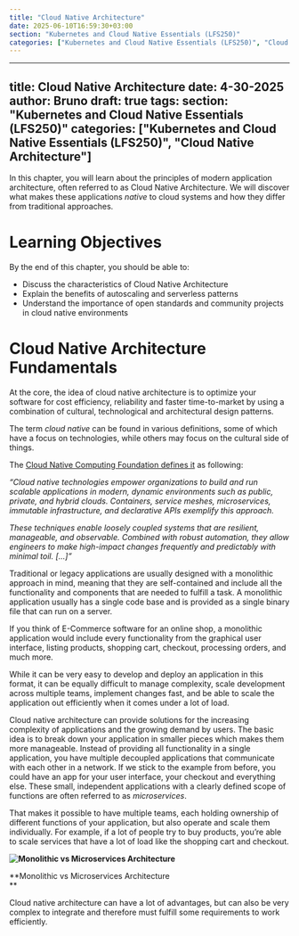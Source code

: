 ```yaml
---
title: "Cloud Native Architecture"
date: 2025-06-10T16:59:30+03:00
section: "Kubernetes and Cloud Native Essentials (LFS250)"
categories: ["Kubernetes and Cloud Native Essentials (LFS250)", "Cloud Native Architecture"]
---
```

---
title: Cloud Native Architecture
date: 4-30-2025
author: Bruno
draft: true
tags: 
section: "Kubernetes and Cloud Native Essentials (LFS250)"
categories: ["Kubernetes and Cloud Native Essentials (LFS250)", "Cloud Native Architecture"]
---
In this chapter, you will learn about the principles of modern application architecture, often referred to as Cloud Native Architecture. We will discover what makes these applications _native_ to cloud systems and how they differ from traditional approaches.

# Learning Objectives

By the end of this chapter, you should be able to:

- Discuss the characteristics of Cloud Native Architecture
- Explain the benefits of autoscaling and serverless patterns
- Understand the importance of open standards and community projects in cloud native environments


# Cloud Native Architecture Fundamentals

At the core, the idea of cloud native architecture is to optimize your software for cost efficiency, reliability and faster time-to-market by using a combination of cultural, technological and architectural design patterns.

The term _cloud native_ can be found in various definitions, some of which have a focus on technologies, while others may focus on the cultural side of things.

The [Cloud Native Computing Foundation defines it](https://github.com/cncf/toc/blob/main/DEFINITION.md) as following:

_“Cloud native technologies empower organizations to build and run scalable applications in modern, dynamic environments such as public, private, and hybrid clouds. Containers, service meshes, microservices, immutable infrastructure, and declarative APIs exemplify this approach._

_These techniques enable loosely coupled systems that are resilient, manageable, and observable. Combined with robust automation, they allow engineers to make high-impact changes frequently and predictably with minimal toil._ _[...]”_

Traditional or legacy applications are usually designed with a monolithic approach in mind, meaning that they are self-contained and include all the functionality and components that are needed to fulfill a task. A monolithic application usually has a single code base and is provided as a single binary file that can run on a server.

If you think of E-Commerce software for an online shop, a monolithic application would include every functionality from the graphical user interface, listing products, shopping cart, checkout, processing orders, and much more.

While it can be very easy to develop and deploy an application in this format, it can be equally difficult to manage complexity, scale development across multiple teams, implement changes fast, and be able to scale the application out efficiently when it comes under a lot of load.

Cloud native architecture can provide solutions for the increasing complexity of applications and the growing demand by users. The basic idea is to break down your application in smaller pieces which makes them more manageable. Instead of providing all functionality in a single application, you have multiple decoupled applications that communicate with each other in a network. If we stick to the example from before, you could have an app for your user interface, your checkout and everything else. These small, independent applications with a clearly defined scope of functions are often referred to as _microservices_.

That makes it possible to have multiple teams, each holding ownership of different functions of your application, but also operate and scale them individually. For example, if a lot of people try to buy products, you’re able to scale services that have a lot of load like the shopping cart and checkout.

**![Monolithic vs Microservices Architecture](https://d36ai2hkxl16us.cloudfront.net/course-uploads/e0df7fbf-a057-42af-8a1f-590912be5460/ch9ud860v954-Monolithicvsmicroservices.png)**

**Monolithic vs Microservices Architecture  
**

Cloud native architecture can have a lot of advantages, but can also be very complex to integrate and therefore must fulfill some requirements to work efficiently.